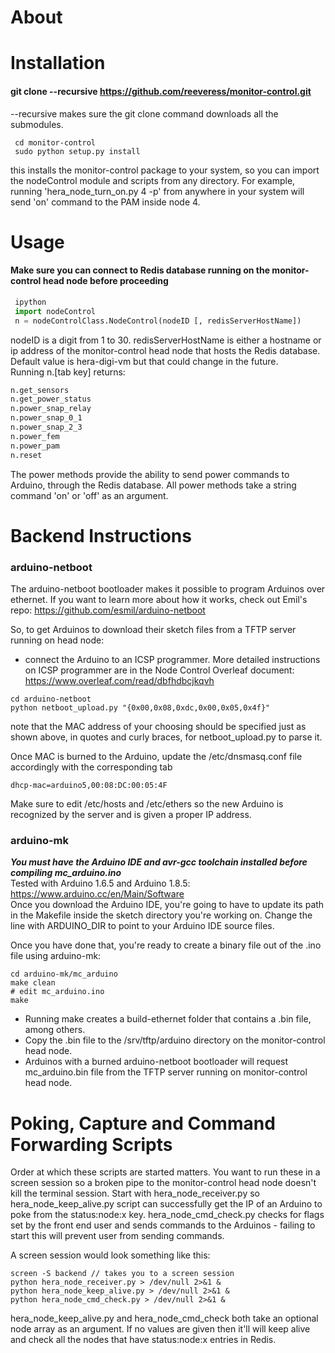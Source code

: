 
# About

# Installation

#### git clone --recursive https://github.com/reeveress/monitor-control.git
--recursive makes sure the git clone command downloads all the submodules. 
```shell
 cd monitor-control
 sudo python setup.py install 
```
this installs the monitor-control package to your system, so you can import the nodeControl module and scripts from any directory. For example, running 'hera_node_turn_on.py 4 -p' from anywhere in your system will send 'on' command to the PAM inside node 4. 


# Usage 
#### Make sure you can connect to Redis database running on the monitor-control head node before proceeding
```python
 ipython  
 import nodeControl   
 n = nodeControlClass.NodeControl(nodeID [, redisServerHostName])    
```
nodeID is a digit from 1 to 30. redisServerHostName is either a hostname or ip address of the monitor-control head node that hosts the Redis database.  
Default value is hera-digi-vm but that could change in the future.   
Running n.[tab key]  returns:  

```python
n.get_sensors  
n.get_power_status                 
n.power_snap_relay      
n.power_snap_0_1       
n.power_snap_2_3       
n.power_fem   
n.power_pam    
n.reset  
```
The power methods provide the ability to send power commands to Arduino, through the Redis database.
All power methods take a string command 'on' or 'off' as an argument. 

# Backend Instructions

### arduino-netboot  
The arduino-netboot bootloader makes it possible to program Arduinos over ethernet. If you want to learn more about how it works, check out Emil's repo: https://github.com/esmil/arduino-netboot  

So, to get Arduinos to download their sketch files from a TFTP server running on head node: 
* connect the Arduino to an ICSP programmer. More detailed instructions on ICSP programmer are
in the Node Control Overleaf document: https://www.overleaf.com/read/dbfhdbcjkqvh  
```shell
cd arduino-netboot
python netboot_upload.py "{0x00,0x08,0xdc,0x00,0x05,0x4f}"
```
note that the MAC address of your choosing should be specified just as shown above, in quotes and curly braces, for netboot_upload.py to parse it.  
 
Once MAC is burned to the Arduino, update the /etc/dnsmasq.conf file accordingly with the corresponding tab
```shell  
dhcp-mac=arduino5,00:08:DC:00:05:4F  
 ```
 
Make sure to edit /etc/hosts and /etc/ethers so the new Arduino is recognized by the server and is given a proper IP address. 
### arduino-mk

***You must have the Arduino IDE and avr-gcc toolchain installed before compiling mc_arduino.ino***  
Tested with Arduino 1.6.5 and Arduino 1.8.5: https://www.arduino.cc/en/Main/Software   
Once you download the Arduino IDE, you're going to have to update its path in the Makefile inside the sketch directory
you're working on. Change the line with ARDUINO_DIR to point to your Arduino IDE source files. 

Once you have done that, you're ready to create a binary file out of the .ino file using arduino-mk:  
```shell
cd arduino-mk/mc_arduino
make clean
# edit mc_arduino.ino   
make
```
* Running make creates a build-ethernet folder that contains a .bin file, among others.
* Copy the .bin file to the /srv/tftp/arduino directory on the monitor-control head node.
* Arduinos with a burned arduino-netboot bootloader will request mc_arduino.bin file from the TFTP server running
on monitor-control head node. 


# Poking, Capture and Command Forwarding Scripts
Order at which these scripts are started matters. You want to run these in a screen session so a broken pipe to the monitor-control head node doesn't kill the terminal session. Start with hera_node_receiver.py so hera_node_keep_alive.py script can successfully get the IP of an Arduino to poke from the status:node:x key. hera_node_cmd_check.py checks for flags set by the front end user and sends commands to the Arduinos - failing to start this will prevent user from sending commands. 

A screen session would look something like this:

```shell
screen -S backend // takes you to a screen session  
python hera_node_receiver.py > /dev/null 2>&1 & 
python hera_node_keep_alive.py > /dev/null 2>&1 & 
python hera_node_cmd_check.py > /dev/null 2>&1 & 
```
hera_node_keep_alive.py and hera_node_cmd_check both take an optional node array as an argument. If no values are given then it'll will keep alive and check all the nodes that have status:node:x entries in Redis. 
